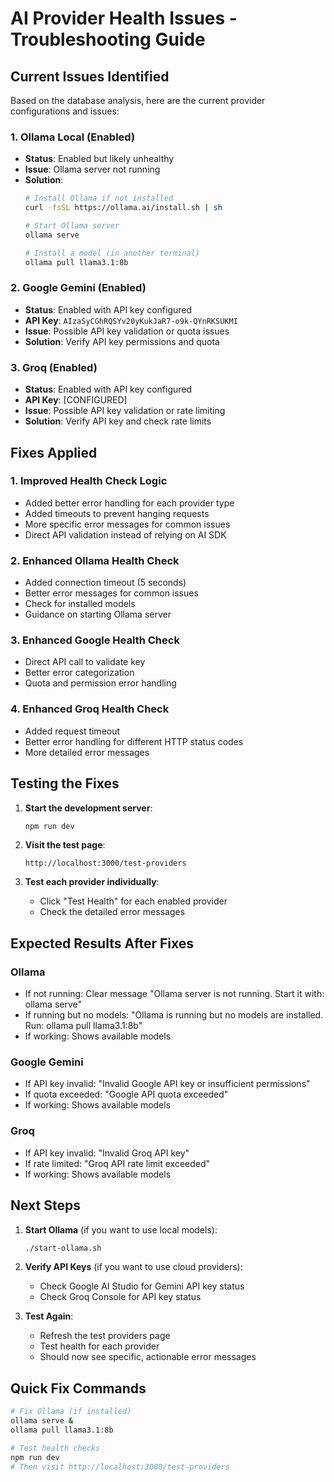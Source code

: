 # AI Provider Health Issues - Troubleshooting Guide

## Current Issues Identified

Based on the database analysis, here are the current provider configurations and issues:

### 1. **Ollama Local** (Enabled)
- **Status**: Enabled but likely unhealthy
- **Issue**: Ollama server not running
- **Solution**: 
  ```bash
  # Install Ollama if not installed
  curl -fsSL https://ollama.ai/install.sh | sh
  
  # Start Ollama server
  ollama serve
  
  # Install a model (in another terminal)
  ollama pull llama3.1:8b
  ```

### 2. **Google Gemini** (Enabled)
- **Status**: Enabled with API key configured
- **API Key**: `AIzaSyCGhRQSYv20yKukJaR7-o9k-QYnRKSUKMI`
- **Issue**: Possible API key validation or quota issues
- **Solution**: Verify API key permissions and quota

### 3. **Groq** (Enabled)
- **Status**: Enabled with API key configured  
- **API Key**: [CONFIGURED]
- **Issue**: Possible API key validation or rate limiting
- **Solution**: Verify API key and check rate limits

## Fixes Applied

### 1. **Improved Health Check Logic**
- Added better error handling for each provider type
- Added timeouts to prevent hanging requests
- More specific error messages for common issues
- Direct API validation instead of relying on AI SDK

### 2. **Enhanced Ollama Health Check**
- Added connection timeout (5 seconds)
- Better error messages for common issues
- Check for installed models
- Guidance on starting Ollama server

### 3. **Enhanced Google Health Check**
- Direct API call to validate key
- Better error categorization
- Quota and permission error handling

### 4. **Enhanced Groq Health Check**
- Added request timeout
- Better error handling for different HTTP status codes
- More detailed error messages

## Testing the Fixes

1. **Start the development server**:
   ```bash
   npm run dev
   ```

2. **Visit the test page**:
   ```
   http://localhost:3000/test-providers
   ```

3. **Test each provider individually**:
   - Click "Test Health" for each enabled provider
   - Check the detailed error messages

## Expected Results After Fixes

### Ollama
- If not running: Clear message "Ollama server is not running. Start it with: ollama serve"
- If running but no models: "Ollama is running but no models are installed. Run: ollama pull llama3.1:8b"
- If working: Shows available models

### Google Gemini
- If API key invalid: "Invalid Google API key or insufficient permissions"
- If quota exceeded: "Google API quota exceeded"
- If working: Shows available models

### Groq
- If API key invalid: "Invalid Groq API key"
- If rate limited: "Groq API rate limit exceeded"
- If working: Shows available models

## Next Steps

1. **Start Ollama** (if you want to use local models):
   ```bash
   ./start-ollama.sh
   ```

2. **Verify API Keys** (if you want to use cloud providers):
   - Check Google AI Studio for Gemini API key status
   - Check Groq Console for API key status

3. **Test Again**:
   - Refresh the test providers page
   - Test health for each provider
   - Should now see specific, actionable error messages

## Quick Fix Commands

```bash
# Fix Ollama (if installed)
ollama serve &
ollama pull llama3.1:8b

# Test health checks
npm run dev
# Then visit http://localhost:3000/test-providers
```